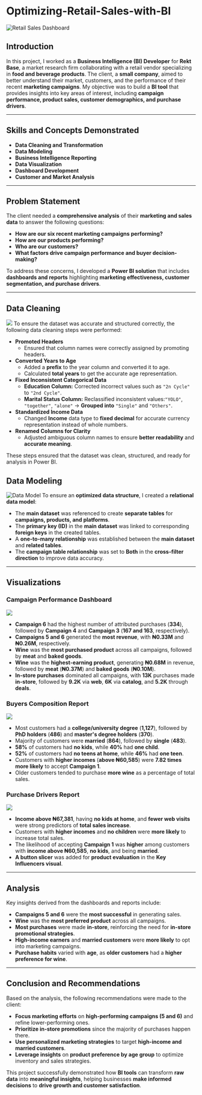 # Optimizing-Retail-Sales-with-BI
![Retail Sales Dashboard](RetailSalesImage.jpg)
## Introduction
In this project, I worked as a **Business Intelligence (BI) Developer** for **Rekt Base**, a market research firm collaborating with a retail vendor specializing in **food and beverage products**. The client, a **small company**, aimed to better understand their market, customers, and the performance of their recent **marketing campaigns**. My objective was to build a **BI tool** that provides insights into key areas of interest, including **campaign performance, product sales, customer demographics, and purchase drivers**.

---

## Skills and Concepts Demonstrated
- **Data Cleaning and Transformation**
- **Data Modeling**
- **Business Intelligence Reporting**
- **Data Visualization**
- **Dashboard Development**
- **Customer and Market Analysis**

---

## Problem Statement
The client needed a **comprehensive analysis** of their **marketing and sales data** to answer the following questions:
- **How are our six recent marketing campaigns performing?**
- **How are our products performing?**
- **Who are our customers?**
- **What factors drive campaign performance and buyer decision-making?**

To address these concerns, I developed a **Power BI solution** that includes **dashboards and reports** highlighting **marketing effectiveness, customer segmentation, and purchase drivers**.

---

## Data Cleaning
![](DataCleaningandTransformation.JPG)
To ensure the dataset was accurate and structured correctly, the following data cleaning steps were performed:
- **Promoted Headers**
  - Ensured that column names were correctly assigned by promoting headers.
- **Converted Years to Age**
  - Added a **prefix** to the year column and converted it to age.
  - Calculated **total years** to get the accurate age representation.
- **Fixed Inconsistent Categorical Data**
  - **Education Column:** Corrected incorrect values such as `"2n Cycle"` to `"2nd Cycle"`.
  - **Marital Status Column:** Reclassified inconsistent values:`"YOLO"`, `"together"`, `"alone"` → **Grouped into** `"Single"` and `"Others"`.
- **Standardized Income Data**
  - Changed **Income** data type to **fixed decimal** for accurate currency representation instead of whole numbers.
- **Renamed Columns for Clarity**
  - Adjusted ambiguous column names to ensure **better readability** and **accurate meaning**.

These steps ensured that the dataset was clean, structured, and ready for analysis in Power BI.

## Data Modeling
![Data Model](DataModel.JPG)
To ensure an **optimized data structure**, I created a **relational data model**:
- The **main dataset** was referenced to create **separate tables** for **campaigns, products, and platforms**.
- The **primary key (ID)** in the **main dataset** was linked to corresponding **foreign keys** in the created tables.
- A **one-to-many relationship** was established between the **main dataset** and **related tables**.
- The **campaign table relationship** was set to **Both** in the **cross-filter direction** to improve data accuracy.

---

## Visualizations

### **Campaign Performance Dashboard**
![](CampaignPerformanceDashboard.JPG)
- **Campaign 6** had the highest number of attributed purchases (**334**), followed by **Campaign 4** and **Campaign 3** (**167 and 163**, respectively).
- **Campaigns 5 and 6** generated the **most revenue**, with **₦0.33M** and **₦0.26M**, respectively.
- **Wine** was the **most purchased product** across all campaigns, followed by **meat** and **baked goods**.
- **Wine** was the **highest-earning product**, generating **₦0.68M** in revenue, followed by **meat** (**₦0.37M**) and **baked goods** (**₦0.10M**).
- **In-store purchases** dominated all campaigns, with **13K** purchases made **in-store**, followed by **9.2K** via **web**, **6K** via **catalog**, and **5.2K** through **deals**.

### **Buyers Composition Report**
![](BuyerCompositionDashboard.JPG)
- Most customers had a **college/university degree** (**1,127**), followed by **PhD holders** (**486**) and **master's degree holders** (**370**).
- Majority of customers were **married** (**864**), followed by **single** (**483**).
- **58%** of customers had **no kids**, while **40%** had **one child**.
- **52%** of customers had **no teens at home**, while **46%** had **one teen**.
- Customers with **higher incomes** (**above ₦60,585**) were **7.82 times more likely** to accept **Campaign 1**.
- Older customers tended to purchase **more wine** as a percentage of total sales.

### **Purchase Drivers Report**
![](PurchaseDriversDashboard.JPG)
- **Income above ₦67,381**, having **no kids at home**, and **fewer web visits** were strong predictors of **total sales increase**.
- Customers with **higher incomes** and **no children** were **more likely** to increase total sales.
- The likelihood of accepting **Campaign 1** was **higher** among customers with **income above ₦60,585**, **no kids**, and being **married**.
- **A button slicer** was added for **product evaluation** in the **Key Influencers visual**.

---

## Analysis
Key insights derived from the dashboards and reports include:
- **Campaigns 5 and 6** were the **most successful** in generating sales.
- **Wine** was the **most preferred product** across all campaigns.
- **Most purchases** were made **in-store**, reinforcing the need for **in-store promotional strategies**.
- **High-income earners** and **married customers** were **more likely** to opt into marketing campaigns.
- **Purchase habits** varied with **age**, as **older customers** had a **higher preference for wine**.

---

## Conclusion and Recommendations
Based on the analysis, the following recommendations were made to the client:
- **Focus marketing efforts** on **high-performing campaigns (5 and 6)** and refine lower-performing ones.
- **Prioritize in-store promotions** since the majority of purchases happen there.
- **Use personalized marketing strategies** to target **high-income and married customers**.
- **Leverage insights** on **product preference by age group** to optimize inventory and sales strategies.

This project successfully demonstrated how **BI tools** can transform **raw data** into **meaningful insights**, helping businesses **make informed decisions** to **drive growth and customer satisfaction**.
